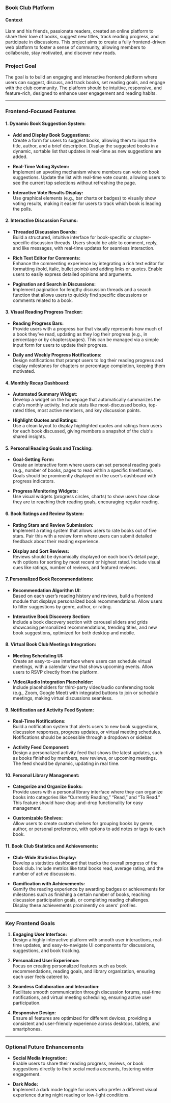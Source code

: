 ### **Book Club Platform**

#### **Context**

Liam and his friends, passionate readers, created an online platform to share their love of books, suggest new titles, track reading progress, and participate in discussions. This project aims to create a fully frontend-driven web platform to foster a sense of community, allowing members to collaborate, stay motivated, and discover new reads.

### **Project Goal**

The goal is to build an engaging and interactive frontend platform where users can suggest, discuss, and track books, set reading goals, and engage with the club community. The platform should be intuitive, responsive, and feature-rich, designed to enhance user engagement and reading habits.

---

### **Frontend-Focused Features**

#### 1. **Dynamic Book Suggestion System:**

- **Add and Display Book Suggestions:**  
     Create a form for users to suggest books, allowing them to input the title, author, and a brief description. Display the suggested books in a dynamic, sortable list that updates in real-time as new suggestions are added.

- **Real-Time Voting System:**  
     Implement an upvoting mechanism where members can vote on book suggestions. Update the list with real-time vote counts, allowing users to see the current top selections without refreshing the page.

- **Interactive Vote Results Display:**  
     Use graphical elements (e.g., bar charts or badges) to visually show voting results, making it easier for users to track which book is leading the polls.

#### 2. **Interactive Discussion Forums:**

- **Threaded Discussion Boards:**  
     Build a structured, intuitive interface for book-specific or chapter-specific discussion threads. Users should be able to comment, reply, and like messages, with real-time updates for seamless interaction.

- **Rich Text Editor for Comments:**  
     Enhance the commenting experience by integrating a rich text editor for formatting (bold, italic, bullet points) and adding links or quotes. Enable users to easily express detailed opinions and arguments.

- **Pagination and Search in Discussions:**  
     Implement pagination for lengthy discussion threads and a search function that allows users to quickly find specific discussions or comments related to a book.

#### 3. **Visual Reading Progress Tracker:**

- **Reading Progress Bars:**  
     Provide users with a progress bar that visually represents how much of a book they’ve read, updating as they log their progress (e.g., in percentage or by chapters/pages). This can be managed via a simple input form for users to update their progress.

- **Daily and Weekly Progress Notifications:**  
     Design notifications that prompt users to log their reading progress and display milestones for chapters or percentage completion, keeping them motivated.

#### 4. **Monthly Recap Dashboard:**

- **Automated Summary Widget:**  
     Develop a widget on the homepage that automatically summarizes the club’s monthly activity. Include stats like most-discussed books, top-rated titles, most active members, and key discussion points.

- **Highlight Quotes and Ratings:**  
     Use a clean layout to display highlighted quotes and ratings from users for each book discussed, giving members a snapshot of the club's shared insights.

#### 5. **Personal Reading Goals and Tracking:**

- **Goal-Setting Form:**  
     Create an interactive form where users can set personal reading goals (e.g., number of books, pages to read within a specific timeframe). Goals should be prominently displayed on the user’s dashboard with progress indicators.

- **Progress Monitoring Widgets:**  
     Use visual widgets (progress circles, charts) to show users how close they are to reaching their reading goals, encouraging regular reading.

#### 6. **Book Ratings and Review System:**

- **Rating Stars and Review Submission:**  
     Implement a rating system that allows users to rate books out of five stars. Pair this with a review form where users can submit detailed feedback about their reading experience.

- **Display and Sort Reviews:**  
     Reviews should be dynamically displayed on each book’s detail page, with options for sorting by most recent or highest rated. Include visual cues like ratings, number of reviews, and featured reviews.

#### 7. **Personalized Book Recommendations:**

- **Recommendation Algorithm UI:**  
     Based on each user’s reading history and reviews, build a frontend module that displays personalized book recommendations. Allow users to filter suggestions by genre, author, or rating.

- **Interactive Book Discovery Section:**  
     Include a book discovery section with carousel sliders and grids showcasing personalized recommendations, trending titles, and new book suggestions, optimized for both desktop and mobile.

#### 8. **Virtual Book Club Meetings Integration:**

- **Meeting Scheduling UI:**  
     Create an easy-to-use interface where users can schedule virtual meetings, with a calendar view that shows upcoming events. Allow users to RSVP directly from the platform.

- **Video/Audio Integration Placeholder:**  
     Include placeholders for third-party video/audio conferencing tools (e.g., Zoom, Google Meet) with integrated buttons to join or schedule meetings, making virtual discussions seamless.

#### 9. **Notification and Activity Feed System:**

- **Real-Time Notifications:**  
     Build a notification system that alerts users to new book suggestions, discussion responses, progress updates, or virtual meeting schedules. Notifications should be accessible through a dropdown or sidebar.

- **Activity Feed Component:**  
     Design a personalized activity feed that shows the latest updates, such as books finished by members, new reviews, or upcoming meetings. The feed should be dynamic, updating in real time.

#### 10. **Personal Library Management:**

- **Categorize and Organize Books:**  
     Provide users with a personal library interface where they can organize books into categories like “Currently Reading,” “Read,” and “To Read.” This feature should have drag-and-drop functionality for easy management.

- **Customizable Shelves:**  
     Allow users to create custom shelves for grouping books by genre, author, or personal preference, with options to add notes or tags to each book.

#### 11. **Book Club Statistics and Achievements:**

- **Club-Wide Statistics Display:**  
     Develop a statistics dashboard that tracks the overall progress of the book club. Include metrics like total books read, average rating, and the number of active discussions.

- **Gamification with Achievements:**  
     Gamify the reading experience by awarding badges or achievements for milestones such as finishing a certain number of books, reaching discussion participation goals, or completing reading challenges. Display these achievements prominently on users' profiles.

---

### **Key Frontend Goals**

1. **Engaging User Interface:**  
   Design a highly interactive platform with smooth user interactions, real-time updates, and easy-to-navigate UI components for discussions, suggestions, and book tracking.

2. **Personalized User Experience:**  
   Focus on creating personalized features such as book recommendations, reading goals, and library organization, ensuring each user feels catered to.

3. **Seamless Collaboration and Interaction:**  
   Facilitate smooth communication through discussion forums, real-time notifications, and virtual meeting scheduling, ensuring active user participation.

4. **Responsive Design:**  
   Ensure all features are optimized for different devices, providing a consistent and user-friendly experience across desktops, tablets, and smartphones.

---

### **Optional Future Enhancements**

- **Social Media Integration:**  
  Enable users to share their reading progress, reviews, or book suggestions directly to their social media accounts, fostering wider engagement.

- **Dark Mode:**  
  Implement a dark mode toggle for users who prefer a different visual experience during night reading or low-light conditions.
